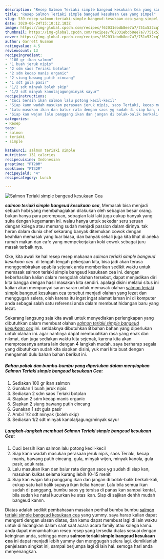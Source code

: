 ```yaml
---
description: "Resep Salmon Teriaki simple bangeud kesukaan Cea yang simpel"
title: "Resep Salmon Teriaki simple bangeud kesukaan Cea yang simpel"
slug: 539-resep-salmon-teriaki-simple-bangeud-kesukaan-cea-yang-simpel
date: 2020-06-24T15:10:12.183Z
image: https://img-global.cpcdn.com/recipes/f62031ebdb8ee7a7/751x532cq70/salmon-teriaki-simple-bangeud-kesukaan-cea-foto-resep-utama.jpg
thumbnail: https://img-global.cpcdn.com/recipes/f62031ebdb8ee7a7/751x532cq70/salmon-teriaki-simple-bangeud-kesukaan-cea-foto-resep-utama.jpg
cover: https://img-global.cpcdn.com/recipes/f62031ebdb8ee7a7/751x532cq70/salmon-teriaki-simple-bangeud-kesukaan-cea-foto-resep-utama.jpg
author: Garrett Guzman
ratingvalue: 4.5
reviewcount: 13
recipeingredient:
- "100 gr ikan salmon"
- "1 buah jeruk nipis"
- "2 sdm saos Teriaki botolan"
- "2 sdm kecap manis organic"
- "2 siung bawang putih cincang"
- "1 sdt gula pasir"
- "1/2 sdt minyak boleh skip"
- "1/2 sdt minyak kanolajagungminyak sayur"
recipeinstructions:
- "Cuci bersih ikan salmon lalu potong kecil-kecil"
- "Siap kann wadah masukan perasaan jeruk nipis, saos Teriaki, kecap manis, bawang putih cincang, gula, minyak wijen, minyak kanola, gula pasir, aduk rata."
- "Lalu masukan ikan dan balur rata dengan saos yg sudah di siap kan, masukan kulkas selama kurang lebih 10-15 menit"
- "Siap kan wajan lalu panggang ikan dan jangan di bolak-balik berkali-kali, cukup satu kali balik supaya ikan tidka hancur. Lalu bila semua ikan sudah di panggang, bumbu saos yg tersisa di panas kan sampai kental, bila sudah ke natal kucurkan ke atas ikan. Siap di sajikan dehhh mudah bangeud kannn."
categories:
- Resep
tags:
- salmon
- teriaki
- simple

katakunci: salmon teriaki simple 
nutrition: 131 calories
recipecuisine: Indonesian
preptime: "PT20M"
cooktime: "PT32M"
recipeyield: "4"
recipecategory: Lunch

---
```



![Salmon Teriaki simple bangeud kesukaan Cea](https://img-global.cpcdn.com/recipes/f62031ebdb8ee7a7/751x532cq70/salmon-teriaki-simple-bangeud-kesukaan-cea-foto-resep-utama.jpg)

<b><i>salmon teriaki simple bangeud kesukaan cea</i></b>, Memasak bisa menjadi sebuah hobi yang membahagiakan dilakukan oleh sebagian besar orang. bukan hanya para perempuan, sebagian laki laki juga cukup banyak yang suka dengan kegemaran ini. walau hanya untuk sekedar seru seruan dengan kolega atau memang sudah menjadi passion dalam dirinya. tak heran dalam dunia chef sekarang banyak ditemukan cowok dengan keahlian memasak yang luar biasa, dan banyak sekali juga kita lihat di aneka rumah makan dan cafe yang mempekerjakan koki cowok sebagai juru masak terbaik nya.

Oke, kita awali ke hal resep resep makanan <i>salmon teriaki simple bangeud kesukaan cea</i>. di tengah tengah pekerjaan kita, bisa jadi akan terasa menggembirakan apabila sejenak anda memberikan sedikit waktu untuk memasak salmon teriaki simple bangeud kesukaan cea ini. dengan keberhasilan kalian dalam mengolah olahan tersebut, dapat menjadikan diri kita bangga dengan hasil masakan kita sendiri. apalagi disini melalui situs ini kalian akan mempunyai saran saran untuk memasak olahan <u>salmon teriaki simple bangeud kesukaan cea</u> tersebut menjadi olahan yang lezat dan menggugah selera, oleh karena itu ingat ingat alamat laman ini di komputer anda sebagai salah satu referensi anda dalam membuat hidangan baru yang lezat.




Sekarang langsung saja kita awali untuk menyediakan perlengkapan yang dibutuhkan dalam membuat olahan <u><i>salmon teriaki simple bangeud kesukaan cea</i></u> ini. setidaknya dibutuhkan <b>8</b> bahan bahan yang diperlukan untuk olahan ini. agar nantinya dapat membuahkan rasa yang enak dan nikmat. dan juga sediakan waktu kita sejenak, karena kita akan memprosesnya antara lain dengan <b>4</b> langkah mudah. saya berharap segala yang dibutuhkan sudah kita siapkan disini, yuk mari kita buat dengan mengamati dulu bahan bahan berikut ini.

<!--inarticleads1-->

##### Bahan pokok dan bumbu-bumbu yang diperlukan dalam menyiapkan Salmon Teriaki simple bangeud kesukaan Cea:

1. Sediakan 100 gr ikan salmon
1. Gunakan 1 buah jeruk nipis
1. Sediakan 2 sdm saos Teriaki botolan
1. Siapkan 2 sdm kecap manis organic
1. Siapkan 2 siung bawang putih cincang
1. Gunakan 1 sdt gula pasir
1. Ambil 1/2 sdt minyak (boleh skip)
1. Sediakan 1/2 sdt minyak kanola/jagung/minyak sayur




<!--inarticleads2-->

##### Langkah-langkah membuat Salmon Teriaki simple bangeud kesukaan Cea:

1. Cuci bersih ikan salmon lalu potong kecil-kecil
1. Siap kann wadah masukan perasaan jeruk nipis, saos Teriaki, kecap manis, bawang putih cincang, gula, minyak wijen, minyak kanola, gula pasir, aduk rata.
1. Lalu masukan ikan dan balur rata dengan saos yg sudah di siap kan, masukan kulkas selama kurang lebih 10-15 menit
1. Siap kan wajan lalu panggang ikan dan jangan di bolak-balik berkali-kali, cukup satu kali balik supaya ikan tidka hancur. Lalu bila semua ikan sudah di panggang, bumbu saos yg tersisa di panas kan sampai kental, bila sudah ke natal kucurkan ke atas ikan. Siap di sajikan dehhh mudah bangeud kannn.




Diatas adalah sedikit pembahasan masakan perihal bumbu bumbu <u>salmon teriaki simple bangeud kesukaan cea</u> yang yummy. saya harap kalian dapat mengerti dengan ulasan diatas, dan kamu dapat membuat lagi di lain waktu untuk di hidangkan dalam saat saat acara acara family atau kolega kamu. anda dapat menambahkan resep resep yang tersedia diatas sesuai dengan keinginan anda, sehingga menu <b>salmon teriaki simple bangeud kesukaan cea</b> ini dapat menjadi lebih yummy dan menggugah selera lagi. demikianlah penjelasan singkat ini, sampai berjumpa lagi di lain hal. semoga hari anda menyenangkan.
